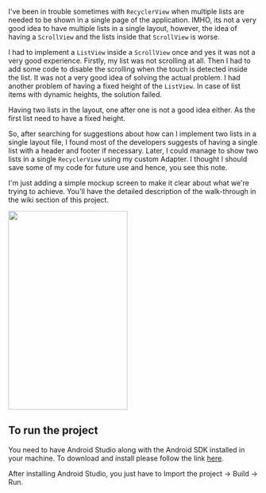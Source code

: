 I've been in trouble sometimes with `RecyclerView` when multiple lists are needed to be shown in a single page of the application. IMHO, its not a very good idea to have multiple lists in a single layout, however, the idea of having a `ScrollView` and the lists inside that `ScrollView` is worse.

I had to implement a `ListView` inside a `ScrollView` once and yes it was not a very good experience. Firstly, my list was not scrolling at all. Then I had to add some code to disable the scrolling when the touch is detected inside the list. It was not a very good idea of solving the actual problem. I had another problem of having a fixed height of the `ListView`. In case of list items with dynamic heights, the solution failed.

Having two lists in the layout, one after one is not a good idea either. As the first list need to have a fixed height.

So, after searching for suggestions about how can I implement two lists in a single layout file, I found most of the developers suggests of having a single list with a header and footer if necessary. Later, I could manage to show two lists in a single `RecyclerView` using my custom Adapter. I thought I should save some of my code for future use and hence, you see this note.

I'm just adding a simple mockup screen to make it clear about what we're trying to achieve. You'll have the detailed description of the walk-through in the wiki section of this project. 



<img src="https://raw.githubusercontent.com/comeondude/dynamic-recyclerview/master/screenshot.png" height="400" width="240">

To run the project
------------------

You need to have Android Studio along with the Android SDK installed in your machine. To download and install please follow the link [here](https://developer.android.com/studio/install). 

After installing Android Studio, you just have to Import the project -> Build -> Run. 
